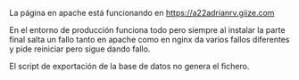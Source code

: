 La página en apache está funcionando en https://a22adrianrv.giize.com

En el entorno de producción funciona todo pero siempre al instalar la parte final salta un fallo tanto en apache como en nginx
da varios fallos diferentes y pide reiniciar pero sigue dando fallo.

El script de exportación de la base de datos no genera el fichero.
